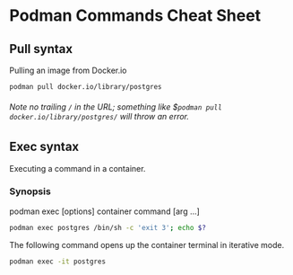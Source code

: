 # Podman Commands Cheat Sheet

## Pull syntax

Pulling an image from Docker.io

```Bash
podman pull docker.io/library/postgres
```

###### Note no trailing `/` in the URL; something like $`podman pull docker.io/library/postgres/` will throw an error.   

## Exec syntax

Executing a command in a container. 

### Synopsis

podman exec [options] container command [arg …]

```Bash
podman exec postgres /bin/sh -c 'exit 3'; echo $?
```

The following command opens up the container terminal in iterative mode.
```Bash
podman exec -it postgres
```